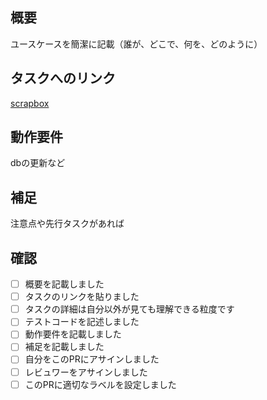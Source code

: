 ## 概要
ユースケースを簡潔に記載（誰が、どこで、何を、どのように）
 
## タスクへのリンク
[scrapbox]()
 
## 動作要件
dbの更新など
 
## 補足
注意点や先行タスクがあれば
 
## 確認
- [ ] 概要を記載しました
- [ ] タスクのリンクを貼りました
- [ ] タスクの詳細は自分以外が見ても理解できる粒度です
- [ ] テストコードを記述しました
- [ ] 動作要件を記載しました
- [ ] 補足を記載しました
- [ ] 自分をこのPRにアサインしました
- [ ] レビュワーをアサインしました
- [ ] このPRに適切なラベルを設定しました